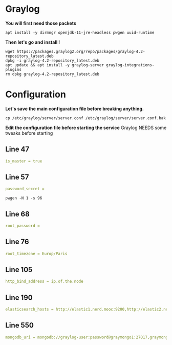# Graylog

**You will first need those packets**

```shell
apt install -y dirmngr openjdk-11-jre-headless pwgen uuid-runtime
```

**Then let's go and install !**
```shell
wget https://packages.graylog2.org/repo/packages/graylog-4.2-repository_latest.deb
dpkg -i graylog-4.2-repository_latest.deb
apt update && apt install -y graylog-server graylog-integrations-plugins 
rm dpkg graylog-4.2-repository_latest.deb
```

# Configuration

**Let's save the main configuration file before breaking anything.**
```shell
cp /etc/graylog/server/server.conf /etc/graylog/server/server.conf.bak
```

**Edit the configuration file before starting the service**
Graylog NEEDS some tweaks before starting

## Line 47
```yml
is_master = true
```

## Line 57
```yml
password_secret = 
```
```shell
pwgen -N 1 -s 96
```

## Line 68
```yml
root_password = 
```

## Line 76
```yml
root_timezone = Europ/Paris
```

## Line 105
```yml
http_bind_address = ip.of.the.node
```

## Line 190
```yml
elasticsearch_hosts = http://elastic1.nerd.mooc:9200,http://elastic2.nerd.mooc:9200,http://elastic3.nerd.mooc:9200, 
```

## Line 550
```yml
mongodb_uri = mongodb://graylog-user:password@graymongo1:27017,graymongo2:27017,graymongo3:27017/graylog?replicaSet=rs01
```
